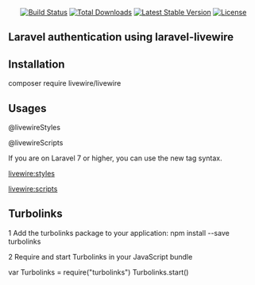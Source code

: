 

<p align="center">
<a href="https://travis-ci.org/laravel/framework"><img src="https://travis-ci.org/laravel/framework.svg" alt="Build Status"></a>
<a href="https://packagist.org/packages/laravel/framework"><img src="https://poser.pugx.org/laravel/framework/d/total.svg" alt="Total Downloads"></a>
<a href="https://packagist.org/packages/laravel/framework"><img src="https://poser.pugx.org/laravel/framework/v/stable.svg" alt="Latest Stable Version"></a>
<a href="https://packagist.org/packages/laravel/framework"><img src="https://poser.pugx.org/laravel/framework/license.svg" alt="License"></a>
</p>

## Laravel authentication using laravel-livewire

## Installation
 
 composer require livewire/livewire



## Usages

@livewireStyles

@livewireScripts


If you are on Laravel 7 or higher, you can use the new tag syntax.


<livewire:styles>

<livewire:scripts>

## Turbolinks

1 Add the turbolinks package to your application: npm install --save turbolinks

2 Require and start Turbolinks in your JavaScript bundle

var Turbolinks = require("turbolinks")
Turbolinks.start()

